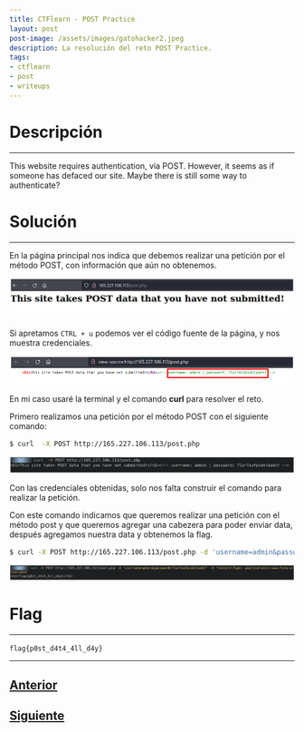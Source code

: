 ```yaml
---
title: CTFlearn - POST Practice
layout: post
post-image: /assets/images/gatohacker2.jpeg 
description: La resolución del reto POST Practice.
tags:
- ctflearn
- post
- writeups
---
```

# Descripción
---

This website requires authentication, via POST. However, it seems as if someone has defaced our site. Maybe there is still some way to authenticate? 


# Solución
---

En la página principal nos indica que debemos realizar una petición por el método POST, con información que aún no obtenemos.

![](/images/images-ctflearn/post-p-1.png)

Si apretamos `CTRL + u`  podemos ver el código fuente de la página, y nos muestra credenciales.

![](/images/images-ctflearn/post-p-2.png)

En mi caso usaré la terminal y el comando **curl** para resolver el reto.

Primero realizamos una petición por el método POST con el siguiente comando:

```bash
$ curl  -X POST http://165.227.106.113/post.php 
```

![](/images/images-ctflearn/post-p-3.png)

Con las credenciales obtenidas, solo nos falta construir el comando para realizar la petición.

Con este comando indicamos que queremos realizar una petición con el método post y que queremos agregar una cabezera para poder enviar data, después agregamos nuestra data y obtenemos la flag.

```bash
$ curl -X POST http://165.227.106.113/post.php -d 'username=admin&password=71urlkufpsdnlkadsf' -H 'Content-Type: application/x-www-form-urlencoded'
```

![](/images/images-ctflearn/post-p-4.png)


# Flag
---

`flag{p0st_d4t4_4ll_d4y}`

---

## [Anterior](/basic-injection)
## [Siguiente](/don-t-bump-your-head-er)